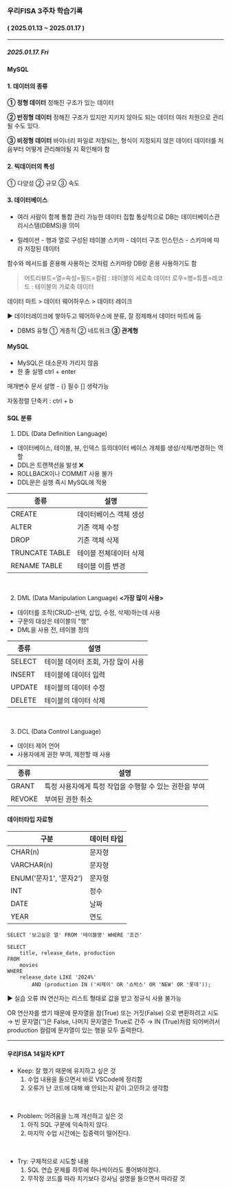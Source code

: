 ### 우리FISA 3주차 학습기록
#### ( 2025.01.13 ~ 2025.01.17 )
***
##### 2025.01.17. Fri

#### MySQL

#### 1. 데이터의 종류
**① 정형 데이터**
정해진 구조가 있는 데이터

**② 반정형 데이터**
정해진 구조가 있지만 지키지 않아도 되는 데이터
여러 차원으로 관리될 수도 있다.

**③ 비정형 데이터**
바이너리 파일로 저장되는, 형식이 지정되지 않은 데이터
데이터를 처음부터 어떻게 관리해야될 지 확인해야 함

#### 2. 빅데이터의 특성
① 다양성 ② 규모 ③ 속도

#### 3. 데이터베이스
- 여러 사람이 함께 통합 관리 가능한 데이터 집합
통상적으로 DB는 데이터베이스관리시스템(DBMS)을 의미

- 릴레이션 - 행과 열로 구성된 테이블
스키마 - 데이터 구조
인스턴스 - 스키마에 따라 저장된 데이터

함수와 메서드를 혼용해 사용하는 것처럼 스키마랑 DB랑 혼용 사용하기도 함

> 어트리뷰트=열=속성=필드=컬럼 : 테이블의 세로축 데이터
로우=행=튜플=레코드 : 테이블의 가로축 데이터


데이터 마트 > 데이터 웨어하우스 > 데이터 레이크

▶ 데이터레이크에 쌓아두고 웨어하우스에 분류, 잘 정제해서 데이터 마트에 둠

- DBMS 유형
① 계층적 ② 네트워크 **③ 관계형**

#### MySQL
- MySQL은 대소문자 가리지 않음
- 한 줄 실행 ctrl + enter

매개변수 문서 설명 - {} 필수 [] 생략가능

자동정렬 단축키 : ctrl + b

#### SQL 분류
1. DDL (Data Definition Language)
- 데이터베이스, 테이블, 뷰, 인덱스 등의데이터 베이스 개체를 생성/삭제/변경하는 역할
- DDL은 트랜잭션을 발생 ❌
- ROLLBACK이나 COMMIT 사용 불가
- DDL문은 실행 즉시 MySQL에 적용

|  종류  | 설명 |
|--------|-------|
|  CREATE  |  데이터베이스 객체 생성 |
|  ALTER  |  기존 객체 수정 |
|  DROP  |  기존 객체 삭제 |
|  TRUNCATE TABLE | 테이블 전체데이터 삭제 |
|  RENAME TABLE  | 테이블 이름 변경 |

<br>

2. DML (Data Manipulation Language) **<가장 많이 사용>**
- 데이터를 조작(CRUD-선택, 삽입, 수정, 삭제)하는데 사용
- 구문의 대상은 테이블의 "행"
- DML을 사용 전, 테이블 정의

|  종류  | 설명 |
|--------|-------|
|  SELECT  |  테이블 데이터 조회, 가장 많이 사용 |
|  INSERT  |  테이블에 데이터 입력 |
|  UPDATE |  테이블의 데이터 수정 |
|  DELETE  | 테이블의 데이터 삭제 |

<br>

3. DCL (Data Control Language)
- 데이터 제어 언어
- 사용자에게 권한 부여, 제한할 때 사용

|  종류  | 설명 |
|--------|-------|
|  GRANT  | 특정 사용자에게 특정 작업을 수행할 수 있는 권한을 부여 |
|  REVOKE  | 부여된 권한 취소 |

#### 데이터타입 자료형
|  구분  | 데이터 타입 |
|--------|-------|
|  CHAR(n)  |  문자형 |
|  VARCHAR(n)  |  문자형 |
|  ENUM('문자1', '문자2')  |  문자형 |
|  INT  |  정수 |
|  DATE | 날짜 |
|  YEAR  | 연도 |


` SELECT '보고싶은 열' FROM '테이블명' WHERE '조건' `

``` MySQL
SELECT 
    title, release_date, production
FROM
    movies
WHERE
    release_date LIKE '2024%'
        AND (production IN ('씨제이' OR '쇼박스' OR 'NEW' OR '롯데'));
```
▶ 실습 오류
IN 연산자는 리스트 형태로 값을 받고 정규식 사용 불가능

OR 연산자를 썼기 때문에 문자열을 참(True) 또는 거짓(False) 으로 변환하려고 시도
→ 빈 문자열('')은 False, 나머지 문자열은 True로 간주
→ IN (True)처럼 되어버려서 production 컬럼에 문자열이 있는 행을 모두 출력한다.


***
#### 우리FISA 14일차 KPT

- Keep: 잘 했기 때문에 유지하고 싶은 것
    1. 수업 내용을 들으면서 바로 VSCode에 정리함
    2. 오류가 난 코드에 대해 왜 안되는지 같이 고민하고 생각함

<br>

- Problem: 어려움을 느껴 개선하고 싶은 것
    1. 아직 SQL 구문에 익숙하지 않다.
    2. 마지막 수업 시간에는 집중력이 떨어진다.

<br>

- Try: 구체적으로 시도할 내용
    1. SQL 연습 문제를 하루에 하나씩이라도 풀어봐야겠다.
    2. 무작정 코드를 따라 치기보다 강사님 설명을 들으면서 따라갈 것